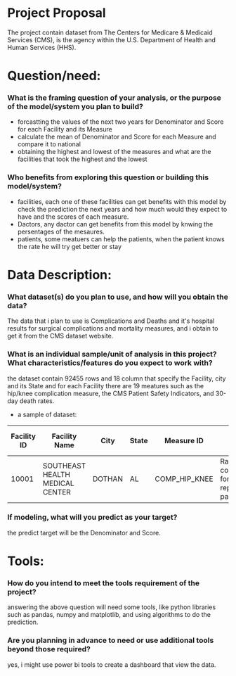 # Project Proposal 
The project contain dataset from The Centers for Medicare & Medicaid Services (CMS), is the agency within the U.S. Department of Health and Human Services (HHS).



# Question/need:
### What is the framing question of your analysis, or the purpose of the model/system you plan to build?
  * forcastting the values of the next two years for Denominator and Score for each Facility and its Measure
  * calculate the mean of Denominator and Score for each Measure and compare it to national 
  * obtaining the highest and lowest of the measures and what are the facilities that took the highest and the lowest
### Who benefits from exploring this question or building this model/system?
  * facilities, each one of these facilities can get benefits with this model by check the prediction the next years and how much would they expect to have and the scores of each measure.
  * Dactors, any dactor can get benefits from this model by knwing the persentages of the mesaures.
  * patients, some meatuers can help the patients, when the patient knows the rate he will try get better or stay
# Data Description:
### What dataset(s) do you plan to use, and how will you obtain the data?
The data that i plan to use is Complications and Deaths and it's hospital results for surgical complications and mortality
measures, and i obtain to get it from the CMS dataset website.
### What is an individual sample/unit of analysis in this project? What characteristics/features do you expect to work with?
the dataset contain 92455 rows and 18 column that specify the Facility, city and its State and for each Facility there are 19 meatures such as the hip/knee complication measure, the CMS Patient Safety Indicators, and 30-day death rates.

* a sample of dataset:

| Facility ID | Facility Name | City | State | Measure ID | Measure Name | Compared to National | Denominator | Score | LowerEstimate	| HigherEstimate | Start Date |	End Date |
| ------------- | ------------- | ------------- | ------------- | ------------- | ------------- | ------------- | ------------- | ------------- | ------------- | ------------- |  ------------- | ------------- |
| 10001	| SOUTHEAST HEALTH MEDICAL CENTER	| DOTHAN	| AL | COMP_HIP_KNEE |	Rate of complications for hip/knee replacement patients |	No Different Than the National Rate	| 175	| 2.6	| 1.6 |	4.3	|	4/1/2017	| 10/2/2019 |

### If modeling, what will you predict as your target?
the predict target will be the Denominator and Score.

# Tools:
### How do you intend to meet the tools requirement of the project?
answering the above question will need some tools, like python libraries such as pandas, numpy and matplotlib, and using algorithms to do the prediction.
### Are you planning in advance to need or use additional tools beyond those required?
yes, i might use power bi tools to create a dashboard that view the data.


